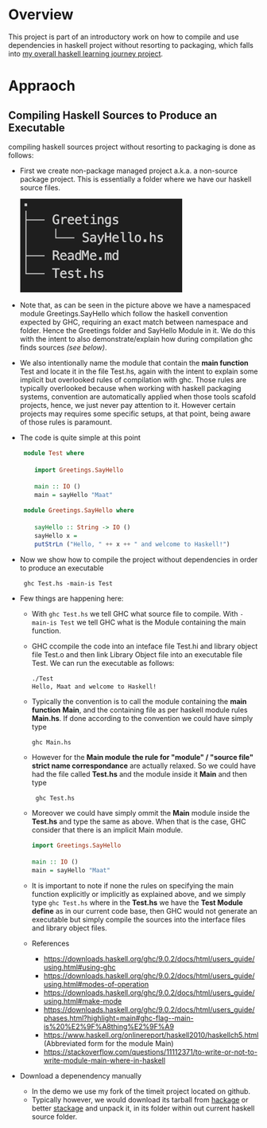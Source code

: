 # Overview

This project is part of an introductory work on how to compile and use dependencies in haskell project without resorting to packaging, which falls into [my overall haskell learning journey project](https://github.com/Maatary/haskell-from-first-principles). 

# Appraoch

## Compiling Haskell Sources to Produce an Executable

compiling haskell sources project without resorting to packaging is done as follows:

 - First we create non-package managed project a.k.a. a non-source package project. This is essentially a folder where we have our haskell source files.

    ![project tree](initial-project-tree.png)

 - Note that, as can be seen in the picture above we have a namespaced module Greetings.SayHello which follow the haskell convention expected by GHC, requiring an exact match between namespace and folder. Hence the Greetings folder and SayHello Module in it. We do this with the intent to also demonstrate/explain how during compilation ghc finds sources _(see below)_. 


 - We also intentionally name the module that contain the **main function** Test and locate it in the file Test.hs, again with the intent to explain some implicit but overlooked rules of compilation with ghc. Those rules are typically overlooked because when working with haskell packaging systems, convention are automatically applied when those tools scafold projects, hence, we just never pay attention to it. However certain projects may requires some specific setups, at that point, being aware of those rules is paramount.

 - The code is quite simple at this point

    ```haskell
     module Test where
  
        import Greetings.SayHello

        main :: IO ()
        main = sayHello "Maat"
    ```

    ```haskell
     module Greetings.SayHello where
        
        sayHello :: String -> IO ()
        sayHello x =
        putStrLn ("Hello, " ++ x ++ " and welcome to Haskell!")
    ```

 - Now we show how to compile the project without dependencies in order to produce an executable

    ```shell
     ghc Test.hs -main-is Test
    ```

 - Few things are happening here: 
  
   - With `ghc Test.hs` we tell GHC what source file to compile. With `-main-is Test` we tell GHC what is the Module containing the main function. 


   - GHC ccompile the code into an inteface file Test.hi and library object file Test.o and then link Library Object file into an executable file Test. We can run the executable as follows:
        ```shell
        ./Test
        Hello, Maat and welcome to Haskell!
        ```
  
   - Typically the convention is to call the module containing the **main function** **Main**, and the containing file as per haskell module rules **Main.hs**. If done according to the convention we could have simply type
        ```shell
        ghc Main.hs 
        ``` 

    - However for the **Main module** **the rule for "module" / "source file" strict name correspondance** are actually relaxed. So we could have had the file called **Test.hs** and the module inside it **Main** and then type
        ```shell
         ghc Test.hs 
        ```

    - Moreover we could have simply ommit the **Main** module inside the **Test.hs** and type the same as above. When that is the case, GHC consider that there is an implicit Main module.
        ```haskell
        import Greetings.SayHello

        main :: IO ()
        main = sayHello "Maat"
        ```


    - It is important to note if none the rules on specifying the main function explicitly or implicitly as explained  above, and we simply type `ghc Test.hs` where in the **Test.hs** we have the **Test Module define** as in our current code base, then GHC would not generate an executable but simply compile the sources into the interface files and library object files.


    - References
      - https://downloads.haskell.org/ghc/9.0.2/docs/html/users_guide/using.html#using-ghc
      - https://downloads.haskell.org/ghc/9.0.2/docs/html/users_guide/using.html#modes-of-operation
      - https://downloads.haskell.org/ghc/9.0.2/docs/html/users_guide/using.html#make-mode
      - https://downloads.haskell.org/ghc/9.0.2/docs/html/users_guide/phases.html?highlight=main#ghc-flag--main-is%20%E2%9F%A8thing%E2%9F%A9
      - https://www.haskell.org/onlinereport/haskell2010/haskellch5.html (Abbreviated form for the module Main)
      - https://stackoverflow.com/questions/11112371/to-write-or-not-to-write-module-main-where-in-haskell


 - Download a depenendency manually
   - In the demo we use my fork of the timeit project located on github. 
   - Typically however, we would download its tarball from [hackage](https://hackage.haskell.org/package/timeit) or better [stackage]([https://](https://www.stackage.org/lts-19.24/package/timeit-2.0)) and unpack it, in its folder within out current haskell source folder.
